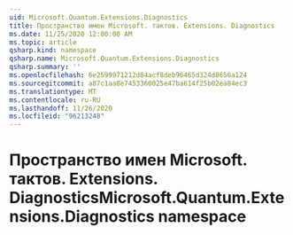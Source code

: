 ```yaml
---
uid: Microsoft.Quantum.Extensions.Diagnostics
title: Пространство имен Microsoft. тактов. Extensions. Diagnostics
ms.date: 11/25/2020 12:00:00 AM
ms.topic: article
qsharp.kind: namespace
qsharp.name: Microsoft.Quantum.Extensions.Diagnostics
qsharp.summary: ''
ms.openlocfilehash: 6e2599971212d84acf8deb96465d324d8656a124
ms.sourcegitcommit: a87c1aa8e7453360025e47ba614f25b02ea84ec3
ms.translationtype: MT
ms.contentlocale: ru-RU
ms.lasthandoff: 11/26/2020
ms.locfileid: "96213248"
---
```

# <a name="microsoftquantumextensionsdiagnostics-namespace"></a><span data-ttu-id="a4db4-102">Пространство имен Microsoft. тактов. Extensions. Diagnostics</span><span class="sxs-lookup"><span data-stu-id="a4db4-102">Microsoft.Quantum.Extensions.Diagnostics namespace</span></span>



